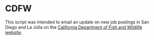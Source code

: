 # CDFW

This script was intended to email an update on new job postings in San Diego and La Jolla on the [California Department of Fish and Wildlife website](https://www.wildlife.ca.gov/). 
